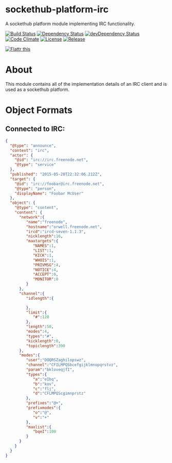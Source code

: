 # sockethub-platform-irc

A sockethub platform module implementing IRC functionality.

[![Build Status](http://img.shields.io/travis/sockethub/sockethub-platform-irc.svg?style=flat)](https://travis-ci.org/sockethub/sockethub-platform-irc)
[![Dependency Status](http://img.shields.io/david/sockethub/sockethub-platform-irc.svg?style=flat)](https://david-dm.org/sockethub/sockethub-platform-irc#info=dependencies)
[![devDependency Status](http://img.shields.io/david/dev/sockethub/sockethub-platform-irc.svg?style=flat)](https://david-dm.org/sockethub/sockethub-platform-irc#info=devDependencies)
[![Code Climate](http://img.shields.io/codeclimate/github/sockethub/sockethub-platform-irc.svg?style=flat)](https://codeclimate.com/github/sockethub/sockethub-platform-irc)
[![License](https://img.shields.io/npm/l/sockethub-platform-irc.svg?style=flat)](https://raw.githubusercontent.com/sockethub/sockethub-platform-irc/master/LICENSE)
[![Release](http://img.shields.io/github/release/sockethub/sockethub-platform-irc.svg?style=flat)](https://github.com/sockethub/sockethub-platform-irc/releases)

[![Flattr this](http://api.flattr.com/button/flattr-badge-large.png)](http://flattr.com/thing/1154379/Sockethub)

# About

This module contains all of the implementation details of an IRC client and is
used as a sockethub platform.

# Object Formats

## Connected to IRC:

```json
{
  "@type": "announce",
  "context": "irc",
  "actor": {
    "@id": "irc://irc.freenode.net",
    "@type": "service"
  },
  "published": "2015-05-20T22:32:06.212Z",
  "target": {
    "@id": "irc://foobar@irc.freenode.net",
    "@type": "person",
    "displayName": "Foobar McUser"
  },
  "object": {
    "@type": "content",
    "content": {  
      "network":{  
         "name":"freenode",
         "hostname":"orwell.freenode.net",
         "ircd":"ircd-seven-1.1.3",
         "nicklength":16,
         "maxtargets":{  
            "NAMES":1,
            "LIST":1,
            "KICK":1,
            "WHOIS":1,
            "PRIVMSG":4,
            "NOTICE":4,
            "ACCEPT":0,
            "MONITOR":0
         }
      },
      "channel":{  
         "idlength":{  

         },
         "limit":{  
            "#":120
         },
         "length":50,
         "modes":4,
         "types":"#",
         "kicklength":0,
         "topiclength":390
      },
      "modes":{  
         "user":"DOQRSZaghilopswz",
         "channel":"CFILMPQSbcefgijklmnopqrstvz",
         "param":"bkloveqjfI",
         "types":{  
            "a":"eIbq",
            "b":"kov",
            "c":"flj",
            "d":"CFLMPQScgimnprstz"
         },
         "prefixes":"@+",
         "prefixmodes":{  
            "o":"@",
            "v":"+"
         },
         "maxlist":{  
            "bqeI":100
         }
      }
    }
  }
}
```
